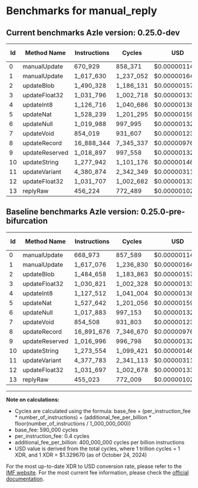 # Benchmarks for manual_reply

## Current benchmarks Azle version: 0.25.0-dev

| Id  | Method Name    | Instructions | Cycles    | USD           | USD/Million Calls | Change                            |
| --- | -------------- | ------------ | --------- | ------------- | ----------------- | --------------------------------- |
| 0   | manualUpdate   | 670_929      | 858_371   | $0.0000011414 | $1.14             | <font color="red">+1_956</font>   |
| 1   | manualUpdate   | 1_617_630    | 1_237_052 | $0.0000016449 | $1.64             | <font color="red">+554</font>     |
| 2   | updateBlob     | 1_490_328    | 1_186_131 | $0.0000015772 | $1.57             | <font color="red">+5_670</font>   |
| 3   | updateFloat32  | 1_031_796    | 1_002_718 | $0.0000013333 | $1.33             | <font color="red">+975</font>     |
| 4   | updateInt8     | 1_126_716    | 1_040_686 | $0.0000013838 | $1.38             | <font color="green">-796</font>   |
| 5   | updateNat      | 1_528_239    | 1_201_295 | $0.0000015973 | $1.59             | <font color="red">+597</font>     |
| 6   | updateNull     | 1_019_988    | 997_995   | $0.0000013270 | $1.32             | <font color="red">+2_105</font>   |
| 7   | updateVoid     | 854_019      | 931_607   | $0.0000012387 | $1.23             | <font color="green">-489</font>   |
| 8   | updateRecord   | 16_888_344   | 7_345_337 | $0.0000097669 | $9.76             | <font color="green">-3_332</font> |
| 9   | updateReserved | 1_018_897    | 997_558   | $0.0000013264 | $1.32             | <font color="red">+1_901</font>   |
| 10  | updateString   | 1_277_942    | 1_101_176 | $0.0000014642 | $1.46             | <font color="red">+4_388</font>   |
| 11  | updateVariant  | 4_380_874    | 2_342_349 | $0.0000031146 | $3.11             | <font color="red">+3_091</font>   |
| 12  | updateFloat32  | 1_031_707    | 1_002_682 | $0.0000013332 | $1.33             | <font color="red">+10</font>      |
| 13  | replyRaw       | 456_224      | 772_489   | $0.0000010272 | $1.02             | <font color="red">+1_201</font>   |

## Baseline benchmarks Azle version: 0.25.0-pre-bifurcation

| Id  | Method Name    | Instructions | Cycles    | USD           | USD/Million Calls |
| --- | -------------- | ------------ | --------- | ------------- | ----------------- |
| 0   | manualUpdate   | 668_973      | 857_589   | $0.0000011403 | $1.14             |
| 1   | manualUpdate   | 1_617_076    | 1_236_830 | $0.0000016446 | $1.64             |
| 2   | updateBlob     | 1_484_658    | 1_183_863 | $0.0000015741 | $1.57             |
| 3   | updateFloat32  | 1_030_821    | 1_002_328 | $0.0000013328 | $1.33             |
| 4   | updateInt8     | 1_127_512    | 1_041_004 | $0.0000013842 | $1.38             |
| 5   | updateNat      | 1_527_642    | 1_201_056 | $0.0000015970 | $1.59             |
| 6   | updateNull     | 1_017_883    | 997_153   | $0.0000013259 | $1.32             |
| 7   | updateVoid     | 854_508      | 931_803   | $0.0000012390 | $1.23             |
| 8   | updateRecord   | 16_891_676   | 7_346_670 | $0.0000097686 | $9.76             |
| 9   | updateReserved | 1_016_996    | 996_798   | $0.0000013254 | $1.32             |
| 10  | updateString   | 1_273_554    | 1_099_421 | $0.0000014619 | $1.46             |
| 11  | updateVariant  | 4_377_783    | 2_341_113 | $0.0000031129 | $3.11             |
| 12  | updateFloat32  | 1_031_697    | 1_002_678 | $0.0000013332 | $1.33             |
| 13  | replyRaw       | 455_023      | 772_009   | $0.0000010265 | $1.02             |

---

**Note on calculations:**

-   Cycles are calculated using the formula: base_fee + (per_instruction_fee \* number_of_instructions) + (additional_fee_per_billion \* floor(number_of_instructions / 1_000_000_000))
-   base_fee: 590_000 cycles
-   per_instruction_fee: 0.4 cycles
-   additional_fee_per_billion: 400_000_000 cycles per billion instructions
-   USD value is derived from the total cycles, where 1 trillion cycles = 1 XDR, and 1 XDR = $1.329670 (as of October 24, 2024)

For the most up-to-date XDR to USD conversion rate, please refer to the [IMF website](https://www.imf.org/external/np/fin/data/rms_sdrv.aspx).
For the most current fee information, please check the [official documentation](https://internetcomputer.org/docs/current/developer-docs/gas-cost#execution).
